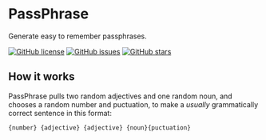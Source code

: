 # PassPhrase
Generate easy to remember passphrases.

[![GitHub license](https://img.shields.io/github/license/fishofivory/PassPhrase)](https://github.com/fishofivory/PassPhrase/blob/master/LICENSE) [![GitHub issues](https://img.shields.io/github/issues/fishofivory/PassPhrase)](https://github.com/fishofivory/PassPhrase/issues) [![GitHub stars](https://img.shields.io/github/stars/fishofivory/PassPhrase)](https://github.com/fishofivory/PassPhrase/stargazers)

## How it works

PassPhrase pulls two random adjectives and one random noun, and chooses a random number and puctuation, to make a *usually* grammatically correct sentence in this format:

`{number} {adjective} {adjective} {noun}{puctuation}`
